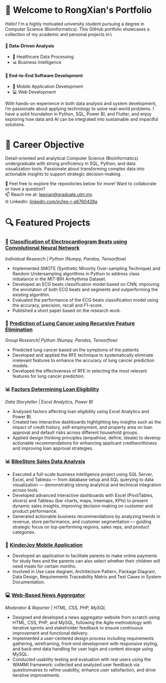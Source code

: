 # 👋 Welcome to RongXian's Portfolio
Hello! I'm a highly motivated university student pursuing a degree in Computer Science (Bioinformatics). This GitHub portfolio showcases a collection of my academic and personal projects in:\
#### 🧠 Data-Driven Analysis
- 🏥 Healthcare Data Processing
- 📊 Business Intelligence
#### 📲 End-to-End Software Development
- 📱 Mobile Application Development
- 💻 Web Development

With hands-on experience in both data analysis and system development, I’m passionate about applying technology to solve real-world problems. I have a solid foundation in Python, SQL, Power BI, and Flutter, and enjoy exploring how data and AI can be integrated into sustainable and impactful solutions.

# 🎯 Career Objective
Detail-oriented and analytical Computer Science (Bioinformatics) undergraduate with strong proficiency in SQL, Python, and data visualization tools. Passionate about transforming complex data into actionable insights to support strategic decision-making. 

📌 Feel free to explore the repositories below for more!
Want to collaborate or have a question? \
📫 Reach me at: leexian@graduate.utm.my\
🌐 LinkedIn: [linkedin.com/in/lee-r-a6760428a](https://www.linkedin.com/in/lee-r-a6760428a/)

# 🔍 Featured Projects
### 🏥 [Classification of Electrocardiogram Beats using Convolutional Neural Network](https://github.com/rongxian14/1D_CNN_ECG_Beat_Classification) 
*Individual Research | Python (Numpy, Pandas, Tensorflow)*
- Implemented SMOTE (Synthetic Minority Over-sampling Technique) and Random Undersampling algorithms in Python to address class imbalance in the MIT-BIH Arrhythmia Dataset.
- Developed an ECG beats classification model based on CNN, improving the annotation of both ECG beats and segments and outperforming the existing algorithm.
- Evaluated the performance of the ECG beats classification model using the accuracy, precision, recall and F1-score.
- Published a short paper based on the research work.

### 🏥 [Prediction of Lung Cancer using Recursive Feature Elimination](https://github.com/NiesHW/SECB3203_P4B/tree/main/Group_Project/Group_4) 
*Group Research| Python (Numpy, Pandas, Tensorflow)*
- Predicted lung cancer based on the symptoms of the patients
- Developed and applied the RFE technique to systematically eliminate irrelevant features to enhance the accuracy of lung cancer prediction models.
- Developed the effectiveness of RFE in selecting the most relevant features for lung cancer prediction.

### 📊 [Factors Determining Loan Eligibility](https://github.com/rongxian14/Loan-Risk-Capstone-Project) 
*Data Storyteller | Excel Analytics, Power BI*
- Analysed factors affecting loan eligibility using Excel Analytics and Power BI.
- Created two interactive dashboards highlighting key insights such as the impact of credit history, self-employment, and property area on loan approval and default risks across different household groups.
- Applied design thinking principles (empathise, define, ideate) to develop actionable recommendations for enhancing applicant creditworthiness and improving loan approval
strategies.

### 📊 [BikeStore Sales Data Analysis](https://github.com/rongxian14/BikeStore-Sales-DA)
- Executed a full-scale business intelligence project using SQL Server, Excel, and Tableau — from database setup and SQL querying to data visualization — demonstrating strong analytical and technical integration across tools.
- Developed advanced interactive dashboards with Excel (PivotTables, slicers) and Tableau (bar charts, maps, treemaps, KPIs) to present dynamic sales insights, improving decision-making on customer and product performance.
- Generated actionable business recommendations by analyzing trends in revenue, store performance, and customer segmentation — guiding strategic focus on top-performing regions, sales reps, and product categories.

### 📱 [KinderJoy Mobile Application](https://github.com/DUOKinderJoy/mobile_app)
- Developed an application to facilitate parents to make online payments for study fees and the parents can also select whether their children will need meals for certain months.
- Involved in Use case diagram, Architecture Pattern, Package Diagram, Data Design, Requirements Traceability Matrix and Test Cases in System Documentation.

### 💻 [Web-Based News Aggregator](https://github.com/rongxian14/Web-based-News-Aggregator)
*Moderator & Reporter | HTML, CSS, PHP, MySQL*
- Designed and developed a news aggregator website from scratch using HTML, CSS, PHP, and MySQL, following the Agile methodology with iterative sprints and stakeholder feedback to ensure continuous improvement and functional delivery.
- Implemented a user-centered design process including requirements gathering, wireframing, front-end development with responsive styling, and back-end data handling for user login and content storage using MySQL.
- Conducted usability testing and evaluation with real users using the WAMMI framework; collected and analyzed user feedback via questionnaires to refine usability, enhance user satisfaction, and drive iterative improvements.
